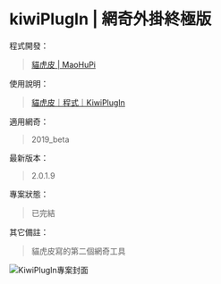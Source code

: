 # kiwiPlugIn | 網奇外掛終極版

程式開發：
> [貓虎皮 | MaoHuPi](https://github.com/MaoHuPi "前往「貓虎皮」的 github 主頁")

使用說明：
> [貓虎皮｜程式｜KiwiPlugIn](https://maohupi.riarock.com/index.php?w=code/KiwiPlugIn "前往「貓虎皮」的 個人網站")

適用網奇：
> 2019_beta

最新版本：
> 2.0.1.9

專案狀態：
> 已完結

其它備註：
> 貓虎皮寫的第二個網奇工具

![KiwiPlugIn專案封面](https://github.com/kiwi360360/kiwiPlugIn/blob/main/開發備註/cover.png?raw=true)
